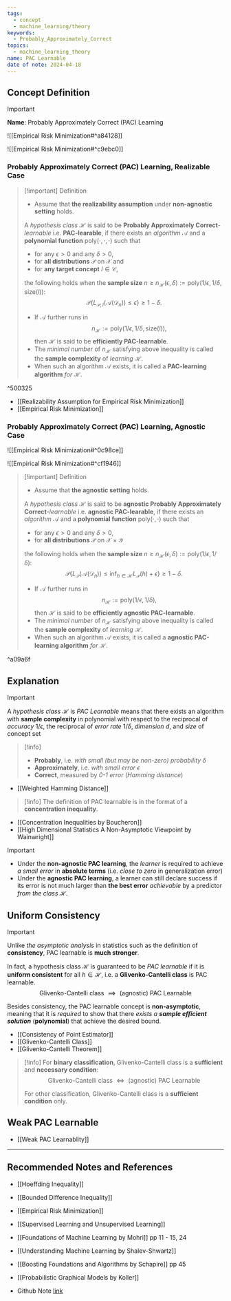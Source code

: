```yaml
---
tags:
  - concept
  - machine_learning/theory
keywords:
  - Probably_Approximately_Correct
topics:
  - machine_learning_theory
name: PAC Learnable
date of note: 2024-04-18
---
```


## Concept Definition

>[!important]
>**Name**: Probably Approximately Correct (PAC) Learning

![[Empirical Risk Minimization#^a84128]]

![[Empirical Risk Minimization#^c9ebc0]]


### Probably Approximately Correct (PAC) Learning, Realizable Case

>[!important] Definition
> - Assume that **the realizability assumption** under **non-agnostic setting** holds. 
>   
>A *hypothesis class* $\mathcal H$  is said to be **Probably Approximately Correct**-*learnable* i.e. **PAC-learable**,  if there exists an *algorithm* $\mathcal A$ and a **polynomial function** $\text{poly}(\cdot, \cdot, \cdot)$  such that 
> - for any $\epsilon > 0$ and any $\delta > 0$, 
> - for **all distributions** $\mathcal{P}$ on $\mathcal{X}$ and 
> - for **any target concept** $l \in \mathcal{C}$,  
>
>the following holds when the **sample size** $n \ge n_{\mathcal{H}}(\epsilon, \delta):= \text{poly}(1/\epsilon, 1/\delta, \text{size}(l)):$
> $$
> \mathcal{P}\left\{L_{\mathcal{P}, l}(\mathcal{A}(\mathcal{D}_n))  \le \epsilon\right\} \ge  1 - \delta. 
> $$
> 
>- If $\mathcal{A}$ further runs in $$n_{\mathcal{H}} := \text{poly}(1/\epsilon, 1/\delta, \text{size}(l)),$$ then $\mathcal{H}$ is said to be **efficiently PAC-learnable**. 
>- The *minimal number* of $n_{\mathcal{H}}$ satisfying above inequality is called the **sample complexity** of *learning* $\mathcal{H}$.
>- When such an algorithm $\mathcal{A}$ exists, it is called a **PAC-learning algorithm** *for* $\mathcal{H}$.

^500325

- [[Realizability Assumption for Empirical Risk Minimization]]
- [[Empirical Risk Minimization]]

### Probably Approximately Correct (PAC) Learning, Agnostic Case

![[Empirical Risk Minimization#^0c98ce]]


![[Empirical Risk Minimization#^cf1946]]


>[!important] Definition
> - Assume that **the agnostic setting** holds. 
>   
>A *hypothesis class* $\mathcal H$  is said to be **agnostic Probably Approximately Correct**-*learnable* i.e. **agnostic PAC-learable**,  if there exists an *algorithm* $\mathcal A$ and a **polynomial function** $\text{poly}(\cdot, \cdot)$  such that 
> - for any $\epsilon > 0$ and any $\delta > 0$, 
> - for **all distributions** $\mathcal{P}$ on $\mathcal{X} \times \mathcal{Y}$ 
>
>the following holds when the **sample size** $n \ge n_{\mathcal{H}}(\epsilon, \delta):= \text{poly}(1/\epsilon, 1/\delta):$
> $$
> \mathcal{P}\left\{L_{\mathcal{P}}(\mathcal{A}(\mathcal{D}_n))  \le \inf_{h\in \mathcal{H}}L_{\mathcal{P}}(h) +  \epsilon \right\} \ge  1 - \delta. 
> $$
> 
>- If $\mathcal{A}$ further runs in $$n_{\mathcal{H}} := \text{poly}(1/\epsilon, 1/\delta),$$ then $\mathcal{H}$ is said to be **efficiently agnostic PAC-learnable**. 
>- The *minimal number* of $n_{\mathcal{H}}$ satisfying above inequality is called the **sample complexity** of *learning* $\mathcal{H}$.
>- When such an algorithm $\mathcal{A}$ exists, it is called a **agnostic PAC-learning algorithm** *for* $\mathcal{H}$.

^a09a6f



## Explanation

>[!important]
>A *hypothesis class* $\mathcal H$ is *PAC Learnable* means that there exists an algorithm with **sample complexity** in polynomial with respect to the reciprocal of *accuracy* $1/\epsilon$, the reciprocal of *error rate* $1/\delta$, *dimension* $d$, and *size* of concept set

>[!info]
>- **Probably**, i.e. *with small (but may be non-zero) probability* $\delta$
>- **Approximately**, i.e. *with small error* $\epsilon$
>- **Correct**, measured by *$0$-$1$ error* (*Hamming distance*)

- [[Weighted Hamming Distance]]

>[!info]
>The definition of PAC learnable is in the format of a **concentration inequality**.

- [[Concentration Inequalities by Boucheron]]
- [[High Dimensional Statistics A Non-Asymptotic Viewpoint by Wainwright]]


>[!important]
>- Under the **non-agnostic PAC learning**, the *learner* is required to achieve *a small error* in **absolute terms** (i.e. *close to zero* in generalization error)
>- Under the **agnostic PAC learning**, a learner can still declare success if its error is not much larger than **the best error** *achievable* by a predictor *from the class $\mathcal{H}$.* 

## Uniform Consistency

>[!important]
>Unlike *the asymptotic analysis* in statistics such as the definition of **consistency**, PAC learnable is **much stronger**. 
>
>In fact, a hypothesis class $\mathcal{H}$ is guaranteed to be *PAC learnable* if it is **uniform consistent**   for all $h\in \mathcal{H}$, i.e. a **Glivenko-Cantelli class** is PAC learnable.
>$$
>\text{Glivenko-Cantelli class } \implies \text{ (agnostic) PAC Learnable} 
>$$
>
>
>Besides consistency, the PAC learnable concept is **non-asymptotic**, meaning that it is *required* to show that there *exists a __sample efficient solution__* (**polynomial**) that achieve the desired bound. 

- [[Consistency of Point Estimator]]
- [[Glivenko-Cantelli Class]]
- [[Glivenko-Cantelli Theorem]]

>[!info]
>For **binary classification**, Glivenko-Cantelli class is a **sufficient** and **necessary condition**:
>$$
>\text{Glivenko-Cantelli class } \iff \text{ (agnostic) PAC Learnable} 
>$$
>
>For other classification, Glivenko-Cantelli class is a **sufficient condition** only.

## Weak PAC Learnable 

- [[Weak PAC Learnablity]]


-----------
##  Recommended Notes and References

- [[Hoeffding Inequality]]
- [[Bounded Difference Inequality]]

- [[Empirical Risk Minimization]]
- [[Supervised Learning and Unsupervised Learning]]


- [[Foundations of Machine Learning by Mohri]] pp 11 - 15, 24
- [[Understanding Machine Learning by Shalev-Shwartz]]
- [[Boosting Foundations and Algorithms by Schapire]] pp 45
- [[Probabilistic Graphical Models by Koller]]

- Github Note [link](https://github.com/TianpeiLuke/SelfStudyNotes/tree/master/self-study/statistical_learning_theory)